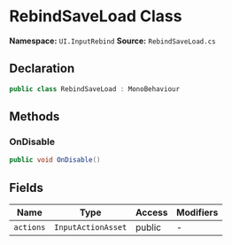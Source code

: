 # RebindSaveLoad Class

**Namespace:** `UI.InputRebind`
**Source:** `RebindSaveLoad.cs`

## Declaration

```csharp
public class RebindSaveLoad : MonoBehaviour
```

## Methods

### OnDisable

```csharp
public void OnDisable()
```

## Fields

| Name | Type | Access | Modifiers |
|------|------|--------|-----------|
| `actions` | `InputActionAsset` | public | - |

